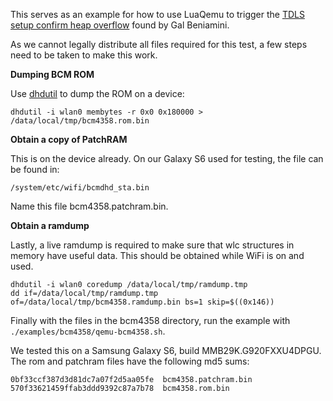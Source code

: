 This serves as an example for how to use LuaQemu to trigger the [TDLS setup confirm heap overflow](https://bugs.chromium.org/p/project-zero/issues/detail?id=1047) found by Gal Beniamini.

As we cannot legally distribute all files required for this test, a few steps need to be taken to make this work.

**Dumping BCM ROM**

Use [dhdutil](https://android.googlesource.com/platform/hardware/broadcom/wlan/+/master/bcmdhd/dhdutil) to dump the ROM on a device:

```
dhdutil -i wlan0 membytes -r 0x0 0x180000 > /data/local/tmp/bcm4358.rom.bin

```
**Obtain a copy of PatchRAM**

This is on the device already. On our Galaxy S6 used for testing, the file can be found in:

```
/system/etc/wifi/bcmdhd_sta.bin
```

Name this file bcm4358.patchram.bin.

**Obtain a ramdump**

Lastly, a live ramdump is required to make sure that wlc structures in memory have useful data. This should be obtained while WiFi is on and used.

```
dhdutil -i wlan0 coredump /data/local/tmp/ramdump.tmp
dd if=/data/local/tmp/ramdump.tmp of=/data/local/tmp/bcm4358.ramdump.bin bs=1 skip=$((0x146))
```

Finally with the files in the bcm4358 directory, run the example with ```./examples/bcm4358/qemu-bcm4358.sh```.

We tested this on a Samsung Galaxy S6, build MMB29K.G920FXXU4DPGU. The rom and patchram files have the following md5 sums:

```
0bf33ccf387d3d81dc7a07f2d5aa05fe  bcm4358.patchram.bin
570f33621459ffab3ddd9392c87a7b78  bcm4358.rom.bin
```
